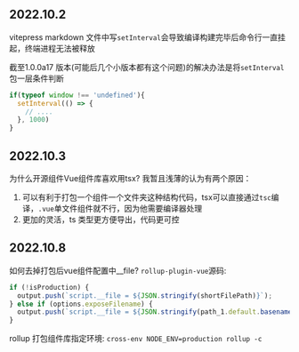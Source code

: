 ## 2022.10.2

vitepress markdown 文件中写`setInterval`会导致编译构建完毕后命令行一直挂起，终端进程无法被释放

截至1.0.0a17 版本(可能后几个小版本都有这个问题)的解决办法是将`setInterval`包一层条件判断

```ts
if(typeof window !== 'undefined'){
  setInterval(() => {
    // ....
  }, 1000)
}
```

## 2022.10.3 
为什么开源组件Vue组件库喜欢用tsx?
我暂且浅薄的认为有两个原因：
1. 可以有利于打包一个组件一个文件夹这种结构代码，tsx可以直接通过`tsc`编译，`.vue`单文件组件就不行，因为他需要编译器处理
2. 更加的灵活，ts 类型更方便导出，代码更可控

## 2022.10.8
如何去掉打包后vue组件配置中__file?
`rollup-plugin-vue`源码: 
```js
if (!isProduction) {
  output.push(`script.__file = ${JSON.stringify(shortFilePath)}`);
} else if (options.exposeFilename) {
  output.push(`script.__file = ${JSON.stringify(path_1.default.basename(shortFilePath))}`);
}
```
rollup 打包组件库指定环境: `cross-env NODE_ENV=production rollup -c`